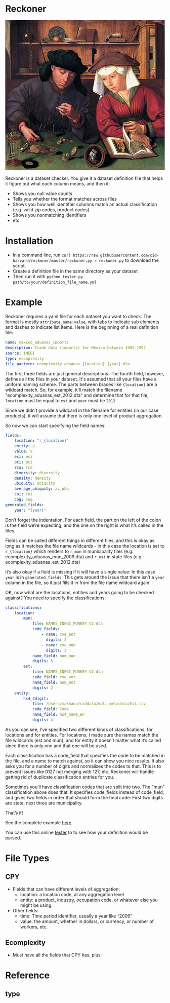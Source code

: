 Reckoner
========

![Moneylender and his wife by Matsys](510px-Quentin_Massys_001.jpg)

Reckoner is a dataset checker. You give it a dataset definition file that helps
it figure out what each column means, and then it:

- Shows you null value counts
- Tells you whether the format matches across files
- Shows you how well identifier columns match an actual classification (e.g.
  valid zip codes, product codes)
- Shows you nonmatching identifiers
- etc.


Installation
============

- In a command line, run `curl https://raw.githubusercontent.com/cid-harvard/reckoner/master/reckoner.py > reckoner.py` to download the script.
- Create a definition file in the same directory as your dataset
- Then run it with `python tester.py path/to/your/definition_file_name.yml`


Example
=======

Reckoner requires a yaml file for each dataset you want to check. The format is
mostly `attribute_name:value`, with tabs to indicate sub elements and dashes to
indicate list items. Here is the beginning of a real definition file:


```yaml
name: mexico_aduanas_imports
description: Trade data (imports) for Mexico between 1992-1997
source: INEGI
type: ecomplexity
file_pattern: ecomplexity_aduanas_{location}_{year}.dta
```

The first three fields are just general descriptions. The fourth field,
however, defines all the files in your dataset. It's assumed that all your
files have a uniform naming scheme. The parts between braces like `{location}`
are a wildcard match. So, for example, it'll match the filename
"ecomplexity_aduanas_est_2012.dta" and determine that for that file, `location`
must be equal to `est` and `year` must be `2012`.

Since we didn’t provide a wildcard in the filename for entities (in our case
products), it will assume that there is only one level of product aggregation.

So now we can start specifying the field names:

```yaml
fields:
    location: "r_{location}"
    entity: p
    value: V
    eci: eci
    pci: pci
    rca: rca
    diversity: diversity
    density: density
    ubiquity: ubiquity
    average_ubiquity: av_ubq
    coi: coi
    cog: cog
generated_fields:
    year: "{year}"
```

Don’t forget the indentation. For each field, the part on the left of the colon
is the field we’re expecting, and the one on the right is what it’s called in
the files.

Fields can be called different things in different files, and this is okay as
long as it matches the file name wildcards - in this case the location is set
to `r_{location}` which renders to `r_mun` in municipality files (e.g.
ecomplexity_aduanas_mun_2009.dta) and `r_est` in state files (e.g.
ecomplexity_aduanas_est_2012.dta)

It’s also okay if a field is missing if it will have a single value: In this
case `year` is in `generated_fields`. This gets around the issue that there
isn’t a `year` column in the file, so it just fills it in from the file name
wildcard again.

OK, now what are the locations, entities and years going to be checked against?
You need to specify the classifications:

```yaml
classifications:
    location:
        mun:
            file: NAMES_INEGI_MUNKEY_V2.dta
            code_fields:
                - name: cve_ent
                  digits: 2
                - name: cve_mun
                  digits: 3
            name_field: nom_mun
            digits: 5
        est:
            file: NAMES_INEGI_MUNKEY_V2.dta
            code_field: cve_ent
            name_field: nom_ent
            digits: 2
    entity:
        hs4_4digit:
            file: /Users/makmana/ciddata/mali_metadata/hs4.tsv
            code_field: Code
            name_field: hs4_name_en
            digits: 4
```

As you can see, I’ve specified two different kinds of classifications, for
locations and for entities. For locations, I made sure the names match the file
wildcards (est and mun), and for entity it doesn’t matter what it’s called
since there is only one and that one will be used.

Each classification has a code_field that specifies the code to be matched in
the file, and a name to match against, so it can show you nice results. It also
asks you for a number of digits and normalizes the codes to that. This is to
prevent issues like 0127 not merging with 127, etc. Reckoner will handle
getting rid of duplicate classification entries for you.

Sometimes you’ll have classification codes that are split into two. The “mun”
classification above does that. It specifies code_fields instead of code_field,
and gives two fields in order that should form the final code: First two digits
are state, next three are municipality.

That’s it!

See the complete example [here](https://github.com/cid-harvard/reckoner/blob/master/examples/mexico_aduanas_exports.yml).

You can use this online [tester](http://yaml-online-parser.appspot.com/) to
to see how your definition would be parsed.

File Types
==========

CPY
---
- Fields that can have different levels of aggregation:
  * location: a location code, at any aggregation level
  * entity: a product, industry, occupation code, or whatever else you might be using.
- Other fields:
  * time: Time period identifier, usually a year like “2009”
  * value: the amount, whether in dollars, or currency, or number of workers, etc.

Ecomplexity
-----------
- Must have all the fields that CPY has, plus: 

Reference
=========

type
---
